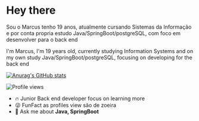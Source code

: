 <h1>Hey there</h1>

Sou o Marcus tenho 19 anos, atualmente cursando Sistemas da Informação
e por conta propria estudo Java/SpringBoot/postgreSQL, com foco em desenvolver para o back end

I'm Marcus, I'm 19 years old, currently studying Information Systems
and on my own study Java/SpringBoot/postgreSQL, focusing on developing for the back end

[![Anurag's GitHub stats](https://github-readme-stats.vercel.app/api?username=Marquinhuss)](https://github.com/anuraghazra/github-readme-stats)

<p align="left"> <img src="https://komarev.com/ghpvc/?username=maykbrito&color=yellow" alt="Profile views" /> </p>

- 🔥 Junior Back end developer focus on learning more
- 😜 FunFact as profiles view são de zoeira
- 💬 Ask me about **Java, SpringBoot**

